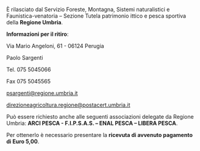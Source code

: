 È rilasciato dal Servizio Foreste, Montagna, Sistemi naturalistici e Faunistica-venatoria – Sezione Tutela patrimonio ittico e pesca sportiva della **Regione Umbria**.

**Informazioni per il ritiro**:

Via Mario Angeloni, 61 - 06124 Perugia

Paolo Sargenti

Tel. 075 5045066

Fax 075 5045565

psargenti@regione.umbria.it

direzioneagricoltura.regione@postacert.umbria.it

Può essere richiesto anche alle seguenti associazioni delegate da Regione Umbria:
**ARCI PESCA - F.I.P.S.A.S. – ENAL PESCA – LIBERA PESCA**.

Per ottenerlo è necessario presentare la **ricevuta di avvenuto pagamento di Euro 5,00**.

